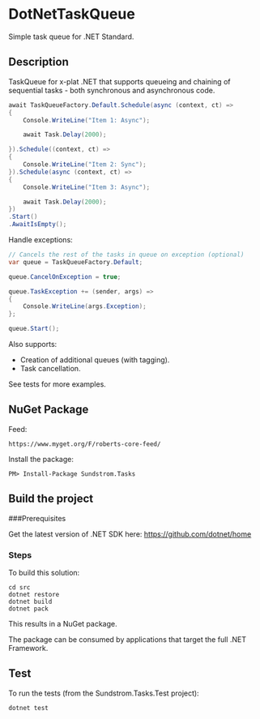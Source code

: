 # DotNetTaskQueue
Simple task queue for .NET Standard.

## Description

TaskQueue for x-plat .NET that supports queueing and chaining of sequential tasks - both synchronous and asynchronous code.

```csharp
await TaskQueueFactory.Default.Schedule(async (context, ct) =>
{
    Console.WriteLine("Item 1: Async");

    await Task.Delay(2000);

}).Schedule((context, ct) =>
{
    Console.WriteLine("Item 2: Sync");
}).Schedule(async (context, ct) =>
{
    Console.WriteLine("Item 3: Async");

    await Task.Delay(2000);
})
.Start()
.AwaitIsEmpty();
```

Handle exceptions:

```csharp
// Cancels the rest of the tasks in queue on exception (optional)
var queue = TaskQueueFactory.Default;

queue.CancelOnException = true;

queue.TaskException += (sender, args) =>
{
    Console.WriteLine(args.Exception);
};

queue.Start();
```

Also supports:

* Creation of additional queues (with tagging).
* Task cancellation.

See tests for more examples.

## NuGet Package

Feed:

```
https://www.myget.org/F/roberts-core-feed/
```

Install the package:

```
PM> Install-Package Sundstrom.Tasks
```
   

## Build the project
###Prerequisites

Get the latest version of .NET SDK here: https://github.com/dotnet/home

### Steps

To build this solution:

```shell
cd src
dotnet restore
dotnet build
dotnet pack
```

This results in a NuGet package.

The package can be consumed by applications that target the full .NET Framework.

## Test

To run the tests (from the Sundstrom.Tasks.Test project):
    
```shell
dotnet test
```
